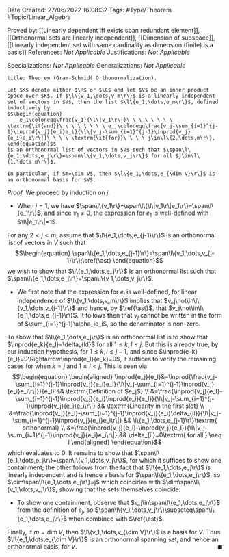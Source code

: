 <div class="topSpace"></div>

Date Created: 27/06/2022 16:08:32
Tags: #Type/Theorem #Topic/Linear_Algebra

Proved by: [[Linearly dependent iff exists span redundant element]], [[Orthonormal sets are linearly independent]], [[Dimension of subspace]], [[Linearly independent set with same cardinality as dimension (finite) is a basis]]
References: _Not Applicable_
Justifications: _Not Applicable_

Specializations: _Not Applicable_
Generalizations: _Not Applicable_

``` ad-Theorem
title: Theorem (Gram-Schmidt Orthonormalization).

Let $K$ denote either $\R$ or $\C$ and let $V$ be an inner product space over $K$. If $\l\{v_1,\dots,v_m\r\}$ is a linearly independent set of vectors in $V$, then the list $\l\{e_1,\dots,e_m\r\}$, defined inductively by
$$\begin{equation}
    e_1\coloneqq\frac{v_1}{\l\|v_1\r\|}\ \ \ \ \ \ \ \ \textrm{\it{and}}\ \ \ \ \ \ \ \ e_j\coloneqq\frac{v_j-\sum_{i=1}^{j-1}\inprod{v_j}{e_i}e_i}{\l\|v_j-\sum_{i=1}^{j-1}\inprod{v_j}{e_i}e_i\r\|}\ \ \ \ \textrm{\it{for}}\ \ \ \ j\in\l\{2,\dots,m\r\},
\end{equation}$$
is an orthonormal list of vectors in $V$ such that $\span\l\{e_1,\dots,e_j\r\}=\span\l\{v_1,\dots,v_j\r\}$ for all $j\in\l\{1,\dots,m\r\}$.

In particular, if $m=\dim V$, then $\l\{e_1,\dots,e_{\dim V}\r\}$ is an orthonormal basis for $V$.

```

<i>Proof.</i> We proceed by induction on $j$.
* When $j=1$, we have $\span\l\{v_1\r\}=\span\l\{\l\|v_1\r\|e_1\r\}=\span\l\{e_1\r\}$, and since $v_1\neq0$, the expression for $e_1$ is well-defined with $\l\|e_1\r\|=1$.

For any $2<j<m$, assume that $\l\{e_1,\dots,e_{j-1}\r\}$ is an orthonormal list of vectors in $V$ such that
$$\begin{equation}
    \span\l\{e_1,\dots,e_{j-1}\r\}=\span\l\{v_1,\dots,v_{j-1}\r\};\cref{\ast}
\end{equation}$$
we wish to show that $\l\{e_1,\dots,e_j\r\}$ is an orthonormal list such that $\span\l\{e_1,\dots,e_j\r\}=\span\l\{v_1,\dots,v_j\r\}$.
* We first note that the expression for $e_j$ is well-defined, for linear independence of $\l\{v_1,\dots,v_m\r\}$ implies that $v_j\not\in\l\{v_1,\dots,v_{j-1}\r\}$ and hence, by $\ref{\ast}$, that $v_j\not\in\l\{e_1,\dots,e_{j-1}\r\}$. It follows then that $v_j$ cannot be written in the form of $\sum_{i=1}^{j-1}\alpha_ie_i$, so the denominator is non-zero.

To show that $\l\{e_1,\dots,e_j\r\}$ is an orthonormal list is to show that $\inprod{e_k}{e_l}=\delta_{kl}$ for all $1\leq k,l\leq j$. But this is already true, by our induction hypothesis, for $1\leq k,l\leq j-1$, and since $\inprod{e_k}{e_l}=0\Rightarrow\inprod{e_l}{e_k}=0$, it suffices to verify the remaining cases for when $k=j$ and $1\leq l<j$. This is seen via
$$\begin{equation}
	\begin{aligned}
		\inprod{e_j}{e_l}&=\inprod{\frac{v_j-\sum_{i=1}^{j-1}\inprod{v_j}{e_i}e_i}{\l\|v_j-\sum_{i=1}^{j-1}\inprod{v_j}{e_i}e_i\r\|}}{e_l} && \textrm{Definition of $e_j$} \\
        &=\frac{\inprod{v_j}{e_l}-\sum_{i=1}^{j-1}\inprod{v_j}{e_i}\inprod{e_i}{e_l}}{\l\|v_j-\sum_{i=1}^{j-1}\inprod{v_j}{e_i}e_i\r\|} && \textrm{Linearity in the first slot} \\
        &=\frac{\inprod{v_j}{e_l}-\sum_{i=1}^{j-1}\inprod{v_j}{e_i}\delta_{il}}{\l\|v_j-\sum_{i=1}^{j-1}\inprod{v_j}{e_i}e_i\r\|} && \l\{e_1,\dots,e_{j-1}\r\}\textrm{ orthonormal} \\
        &=\frac{\inprod{v_j}{e_l}-\inprod{v_j}{e_l}}{\l\|v_j-\sum_{i=1}^{j-1}\inprod{v_j}{e_i}e_i\r\|} && \delta_{il}=0\textrm{ for all }i\neq l
	\end{aligned}
\end{equation}$$
which evaluates to $0$. It remains to show that $\span\l\{e_1,\dots,e_j\r\}=\span\l\{v_1,\dots,v_j\r\}$, for which it suffices to show one containment; the other follows from the fact that $\l\{e_1,\dots,e_j\r\}$ is linearly independent and is hence a basis for $\span\l\{e_1,\dots,e_j\r\}$, so $\dim\span\l\{e_1,\dots,e_j\r\}=j$ which coincides with $\dim\span\l\{v_1,\dots,v_j\r\}$, showing that the sets themselves coincide.
* To show one containment, observe that $v_j\in\span\l\{e_1,\dots,e_j\r\}$ from the definition of $e_j$, so $\span\l\{v_1,\dots,v_j\r\}\subseteq\span\l\{e_1,\dots,e_j\r\}$ when combined with $\ref{\ast}$.

Finally, if $m=\dim V$, then $\l\{v_1,\dots,v_{\dim V}\r\}$ is a basis for $V$. Thus $\l\{e_1,\dots,e_{\dim V}\r\}$ is an orthonormal spanning set, and hence an orthonormal basis, for $V$.<span style="float:right;">$\blacksquare$</span>

